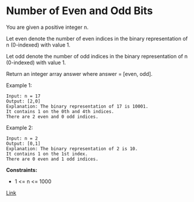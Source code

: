 # Number of Even and Odd Bits

You are given a positive integer n.

Let even denote the number of even indices in the binary representation of n (0-indexed) with value 1.

Let odd denote the number of odd indices in the binary representation of n (0-indexed) with value 1.

Return an integer array answer where answer = [even, odd].


Example 1:

```
Input: n = 17
Output: [2,0]
Explanation: The binary representation of 17 is 10001. 
It contains 1 on the 0th and 4th indices. 
There are 2 even and 0 odd indices.
```

Example 2:

```
Input: n = 2
Output: [0,1]
Explanation: The binary representation of 2 is 10.
It contains 1 on the 1st index. 
There are 0 even and 1 odd indices.
```

**Constraints:**
- 1 <= n <= 1000

[Link](https://leetcode.com/problems/number-of-even-and-odd-bits/)